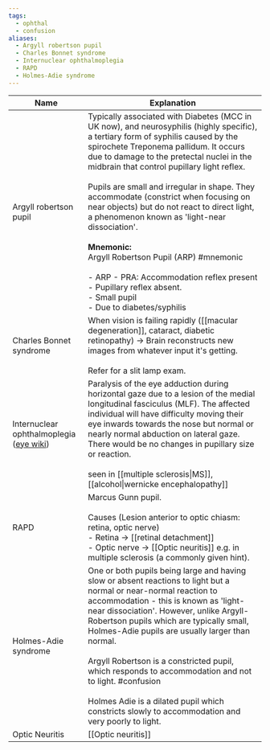 ```yaml
---
tags:
  - ophthal
  - confusion
aliases:
  - Argyll robertson pupil
  - Charles Bonnet syndrome
  - Internuclear ophthalmoplegia
  - RAPD
  - Holmes-Adie syndrome
---
```


| Name                                                                                           | Explanation                                                                                                                                                                                                                                                                                                                                                                                                                                                                                                                                                                                                                                                      |
| ---------------------------------------------------------------------------------------------- | ---------------------------------------------------------------------------------------------------------------------------------------------------------------------------------------------------------------------------------------------------------------------------------------------------------------------------------------------------------------------------------------------------------------------------------------------------------------------------------------------------------------------------------------------------------------------------------------------------------------------------------------------------------------- |
| Argyll robertson pupil                                                                         | Typically associated with Diabetes (MCC in UK now), and neurosyphilis (highly specific), a tertiary form of syphilis caused by the spirochete Treponema pallidum. It occurs due to damage to the pretectal nuclei in the midbrain that control pupillary light reflex.<br><br>Pupils are small and irregular in shape. They accommodate (constrict when focusing on near objects) but do not react to direct light, a phenomenon known as 'light-near dissociation'.<br><br>**Mnemonic:**<br>Argyll Robertson Pupil (ARP) #mnemonic <br><br>- ARP - PRA: Accommodation reflex present - Pupillary reflex absent. <br>- Small pupil<br>- Due to diabetes/syphilis |
| Charles Bonnet syndrome                                                                        | When vision is failing rapidly ([[macular degeneration]], cataract, diabetic retinopathy) -> Brain reconstructs new images from whatever input it's getting.<br><br>Refer for a slit lamp exam.                                                                                                                                                                                                                                                                                                                                                                                                                                                                  |
| Internuclear ophthalmoplegia<br>([eye wiki](https://eyewiki.org/Internuclear_Ophthalmoplegia)) | Paralysis of the eye adduction during horizontal gaze due to a lesion of the medial longitudinal fasciculus (MLF). The affected individual will have difficulty moving their eye inwards towards the nose but normal or nearly normal abduction on lateral gaze. There would be no changes in pupillary size or reaction.<br><br>seen in [[multiple sclerosis\|MS]], [[alcohol\|wernicke encephalopathy]]                                                                                                                                                                                                                                                        |
| RAPD                                                                                           | Marcus Gunn pupil.<br><br>Causes (Lesion anterior to optic chiasm: retina, optic nerve)<br>- Retina -> [[retinal detachment]]<br>- Optic nerve -> [[Optic neuritis]] e.g. in multiple sclerosis (a commonly given hint).                                                                                                                                                                                                                                                                                                                                                                                                                                         |
| Holmes-Adie syndrome                                                                           | One or both pupils being large and having slow or absent reactions to light but a normal or near-normal reaction to accommodation - this is known as 'light-near dissociation'. However, unlike Argyll-Robertson pupils which are typically small, Holmes-Adie pupils are usually larger than normal.<br><br>Argyll Robertson is a constricted pupil, which responds to accommodation and not to light. #confusion <br><br>Holmes Adie is a dilated pupil which constricts slowly to accommodation and very poorly to light.                                                                                                                                     |
| Optic Neuritis                                                                                 | [[Optic neuritis]]                                                                                                                                                                                                                                                                                                                                                                                                                                                                                                                                                                                                                                               |
